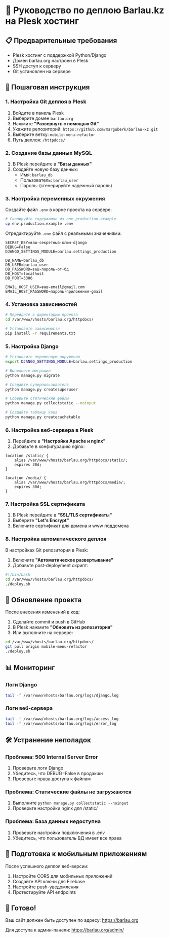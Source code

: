 # 🚀 Руководство по деплою Barlau.kz на Plesk хостинг

## 📋 Предварительные требования

- Plesk хостинг с поддержкой Python/Django
- Домен barlau.org настроен в Plesk
- SSH доступ к серверу
- Git установлен на сервере

## 🔧 Пошаговая инструкция

### 1. Настройка Git деплоя в Plesk

1. Войдите в панель Plesk
2. Выберите домен `barlau.org`
3. Нажмите **"Развернуть с помощью Git"**
4. Укажите репозиторий: `https://github.com/marguberk/barlau-kz.git`
5. Выберите ветку: `mobile-menu-refactor`
6. Путь деплоя: `/httpdocs/`

### 2. Создание базы данных MySQL

1. В Plesk перейдите в **"Базы данных"**
2. Создайте новую базу данных:
   - Имя: `barlau_db`
   - Пользователь: `barlau_user`
   - Пароль: (сгенерируйте надежный пароль)

### 3. Настройка переменных окружения

Создайте файл `.env` в корне проекта на сервере:

```bash
# Скопируйте содержимое из env.production.example
cp env.production.example .env
```

Отредактируйте `.env` файл с реальными значениями:

```env
SECRET_KEY=ваш-секретный-ключ-django
DEBUG=False
DJANGO_SETTINGS_MODULE=barlau.settings_production

DB_NAME=barlau_db
DB_USER=barlau_user
DB_PASSWORD=ваш-пароль-от-бд
DB_HOST=localhost
DB_PORT=3306

EMAIL_HOST_USER=ваш-email@gmail.com
EMAIL_HOST_PASSWORD=пароль-приложения-gmail
```

### 4. Установка зависимостей

```bash
# Перейдите в директорию проекта
cd /var/www/vhosts/barlau.org/httpdocs/

# Установите зависимости
pip install -r requirements.txt
```

### 5. Настройка Django

```bash
# Установите переменную окружения
export DJANGO_SETTINGS_MODULE=barlau.settings_production

# Выполните миграции
python manage.py migrate

# Создайте суперпользователя
python manage.py createsuperuser

# Соберите статические файлы
python manage.py collectstatic --noinput

# Создайте таблицу кэша
python manage.py createcachetable
```

### 6. Настройка веб-сервера в Plesk

1. Перейдите в **"Настройки Apache и nginx"**
2. Добавьте в конфигурацию nginx:

```nginx
location /static/ {
    alias /var/www/vhosts/barlau.org/httpdocs/static/;
    expires 30d;
}

location /media/ {
    alias /var/www/vhosts/barlau.org/httpdocs/media/;
    expires 30d;
}
```

### 7. Настройка SSL сертификата

1. В Plesk перейдите в **"SSL/TLS сертификаты"**
2. Выберите **"Let's Encrypt"**
3. Включите сертификат для домена и www поддомена

### 8. Настройка автоматического деплоя

В настройках Git репозитория в Plesk:

1. Включите **"Автоматическое развертывание"**
2. Добавьте post-deployment скрипт:

```bash
#!/bin/bash
cd /var/www/vhosts/barlau.org/httpdocs/
./deploy.sh
```

## 🔄 Обновление проекта

После внесения изменений в код:

1. Сделайте commit и push в GitHub
2. В Plesk нажмите **"Обновить из репозитория"**
3. Или выполните на сервере:

```bash
cd /var/www/vhosts/barlau.org/httpdocs/
git pull origin mobile-menu-refactor
./deploy.sh
```

## 📊 Мониторинг

### Логи Django
```bash
tail -f /var/www/vhosts/barlau.org/logs/django.log
```

### Логи веб-сервера
```bash
tail -f /var/www/vhosts/barlau.org/logs/access_log
tail -f /var/www/vhosts/barlau.org/logs/error_log
```

## 🛠️ Устранение неполадок

### Проблема: 500 Internal Server Error
1. Проверьте логи Django
2. Убедитесь, что DEBUG=False в продакшн
3. Проверьте права доступа к файлам

### Проблема: Статические файлы не загружаются
1. Выполните `python manage.py collectstatic --noinput`
2. Проверьте настройки nginx для /static/

### Проблема: База данных недоступна
1. Проверьте настройки подключения в .env
2. Убедитесь, что пользователь БД имеет все права

## 📱 Подготовка к мобильным приложениям

После успешного деплоя веб-версии:

1. Настройте CORS для мобильных приложений
2. Создайте API ключи для Firebase
3. Настройте push-уведомления
4. Протестируйте API endpoints

## 🎉 Готово!

Ваш сайт должен быть доступен по адресу: https://barlau.org

Для доступа к админ-панели: https://barlau.org/admin/ 